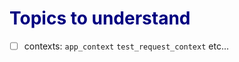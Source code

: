 
<h1 style="color:navy">Topics to understand</h1>
 
- [ ] contexts: `app_context` `test_request_context` etc...